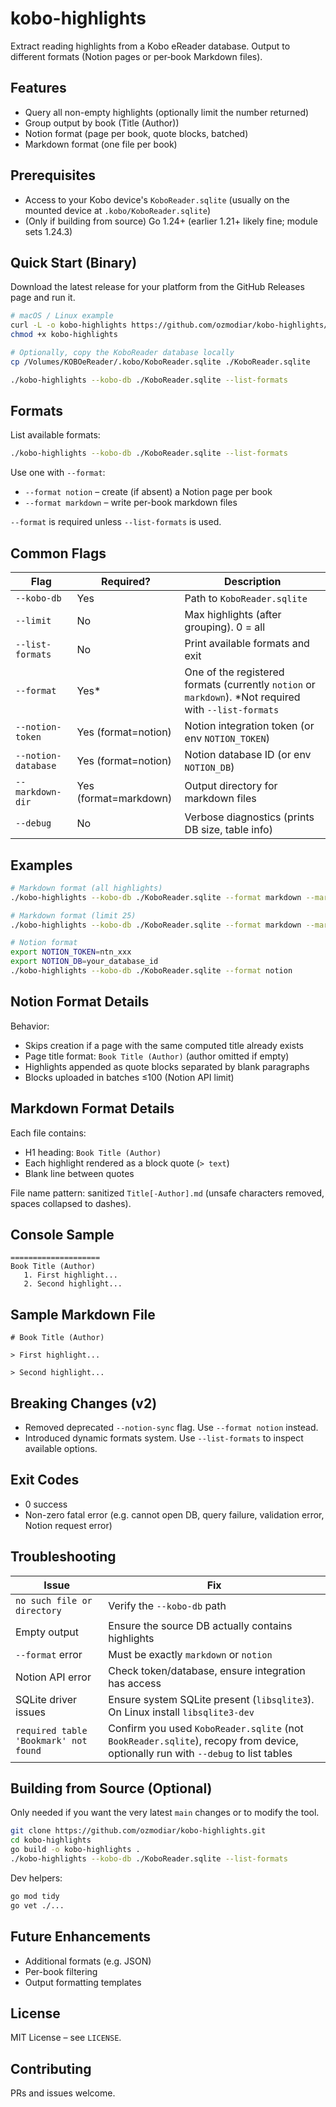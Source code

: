 # kobo-highlights

Extract reading highlights from a Kobo eReader database. Output to different formats (Notion pages or per‑book Markdown files).

## Features
- Query all non-empty highlights (optionally limit the number returned)
- Group output by book (Title (Author))
- Notion format (page per book, quote blocks, batched)
- Markdown format (one file per book)

## Prerequisites
- Access to your Kobo device's `KoboReader.sqlite` (usually on the mounted device at `.kobo/KoboReader.sqlite`)
- (Only if building from source) Go 1.24+ (earlier 1.21+ likely fine; module sets 1.24.3)

## Quick Start (Binary)
Download the latest release for your platform from the GitHub Releases page and run it.

```bash
# macOS / Linux example
curl -L -o kobo-highlights https://github.com/ozmodiar/kobo-highlights/releases/latest/download/kobo-highlights
chmod +x kobo-highlights

# Optionally, copy the KoboReader database locally
cp /Volumes/KOBOeReader/.kobo/KoboReader.sqlite ./KoboReader.sqlite

./kobo-highlights --kobo-db ./KoboReader.sqlite --list-formats
```

## Formats
List available formats:
```bash
./kobo-highlights --kobo-db ./KoboReader.sqlite --list-formats
```

Use one with `--format`:
- `--format notion` – create (if absent) a Notion page per book
- `--format markdown` – write per-book markdown files

`--format` is required unless `--list-formats` is used.

## Common Flags
| Flag | Required? | Description |
|------|-----------|-------------|
| `--kobo-db` | Yes | Path to `KoboReader.sqlite` |
| `--limit` | No | Max highlights (after grouping). 0 = all |
| `--list-formats` | No | Print available formats and exit |
| `--format` | Yes* | One of the registered formats (currently `notion` or `markdown`). *Not required with `--list-formats` |
| `--notion-token` | Yes (format=notion) | Notion integration token (or env `NOTION_TOKEN`) |
| `--notion-database` | Yes (format=notion) | Notion database ID (or env `NOTION_DB`) |
| `--markdown-dir` | Yes (format=markdown) | Output directory for markdown files |
| `--debug` | No | Verbose diagnostics (prints DB size, table info) |

## Examples
```bash
# Markdown format (all highlights)
./kobo-highlights --kobo-db ./KoboReader.sqlite --format markdown --markdown-dir ./md

# Markdown format (limit 25)
./kobo-highlights --kobo-db ./KoboReader.sqlite --format markdown --markdown-dir ./md --limit 25

# Notion format
export NOTION_TOKEN=ntn_xxx
export NOTION_DB=your_database_id
./kobo-highlights --kobo-db ./KoboReader.sqlite --format notion
```

## Notion Format Details
Behavior:
- Skips creation if a page with the same computed title already exists
- Page title format: `Book Title (Author)` (author omitted if empty)
- Highlights appended as quote blocks separated by blank paragraphs
- Blocks uploaded in batches ≤100 (Notion API limit)

## Markdown Format Details
Each file contains:
- H1 heading: `Book Title (Author)`
- Each highlight rendered as a block quote (`> text`)
- Blank line between quotes

File name pattern: sanitized `Title[-Author].md` (unsafe characters removed, spaces collapsed to dashes).

## Console Sample
```
====================
Book Title (Author)
   1. First highlight...
   2. Second highlight...
```

## Sample Markdown File
```
# Book Title (Author)

> First highlight...

> Second highlight...
```

## Breaking Changes (v2)
- Removed deprecated `--notion-sync` flag. Use `--format notion` instead.
- Introduced dynamic formats system. Use `--list-formats` to inspect available options.

## Exit Codes
- 0 success
- Non-zero fatal error (e.g. cannot open DB, query failure, validation error, Notion request error)

## Troubleshooting
| Issue | Fix |
|-------|-----|
| `no such file or directory` | Verify the `--kobo-db` path |
| Empty output | Ensure the source DB actually contains highlights |
| `--format` error | Must be exactly `markdown` or `notion` |
| Notion API error | Check token/database, ensure integration has access |
| SQLite driver issues | Ensure system SQLite present (`libsqlite3`). On Linux install `libsqlite3-dev` |
| `required table 'Bookmark' not found` | Confirm you used `KoboReader.sqlite` (not `BookReader.sqlite`), recopy from device, optionally run with `--debug` to list tables |

## Building from Source (Optional)
Only needed if you want the very latest `main` changes or to modify the tool.

```bash
git clone https://github.com/ozmodiar/kobo-highlights.git
cd kobo-highlights
go build -o kobo-highlights .
./kobo-highlights --kobo-db ./KoboReader.sqlite --list-formats
```

Dev helpers:
```bash
go mod tidy
go vet ./...
```

## Future Enhancements
- Additional formats (e.g. JSON)
- Per-book filtering
- Output formatting templates

## License
MIT License – see `LICENSE`.

## Contributing
PRs and issues welcome.
